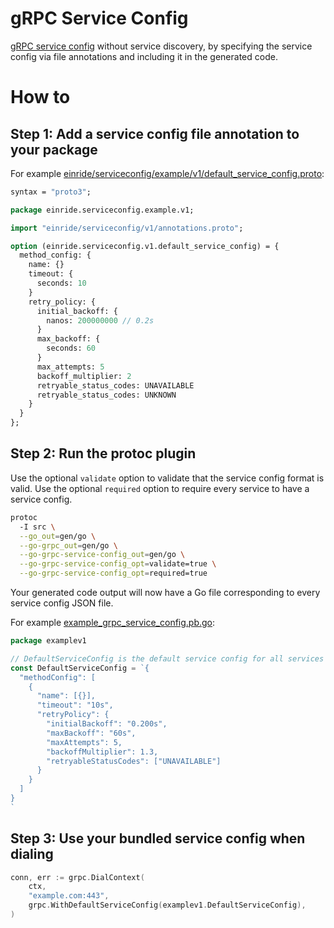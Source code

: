 gRPC Service Config
===================

[gRPC service config](https://github.com/grpc/grpc/blob/master/doc/service_config.md) without service discovery, by specifying the service config via file annotations and including it in the generated code.

How to
======

Step 1: Add a service config file annotation to your package
------------------------------------------------------------

For example [einride/serviceconfig/example/v1/default_service_config.proto](./einride/serviceconfig/example/v1/default_service_config.proto):

```proto
syntax = "proto3";

package einride.serviceconfig.example.v1;

import "einride/serviceconfig/v1/annotations.proto";

option (einride.serviceconfig.v1.default_service_config) = {
  method_config: {
    name: {}
    timeout: {
      seconds: 10
    }
    retry_policy: {
      initial_backoff: {
        nanos: 200000000 // 0.2s
      }
      max_backoff: {
        seconds: 60
      }
      max_attempts: 5
      backoff_multiplier: 2
      retryable_status_codes: UNAVAILABLE
      retryable_status_codes: UNKNOWN
    }
  }
};
```

Step 2: Run the protoc plugin
-----------------------------

Use the optional `validate` option to validate that the service config format is valid. Use the optional `required` option to require every service to have a service config.

```bash
protoc
  -I src \
  --go_out=gen/go \
  --go-grpc_out=gen/go \
  --go-grpc-service-config_out=gen/go \
  --go-grpc-service-config_opt=validate=true \
  --go-grpc-service-config_opt=required=true
```

Your generated code output will now have a Go file corresponding to every service config JSON file.

For example [example_grpc_service_config.pb.go](./internal/gen/proto/einride/serviceconfig/example/v1/example_grpc_service_config.pb.go):

```go
package examplev1

// DefaultServiceConfig is the default service config for all services in the package.
const DefaultServiceConfig = `{
  "methodConfig": [
    {
      "name": [{}],
      "timeout": "10s",
      "retryPolicy": {
        "initialBackoff": "0.200s",
        "maxBackoff": "60s",
        "maxAttempts": 5,
        "backoffMultiplier": 1.3,
        "retryableStatusCodes": ["UNAVAILABLE"]
      }
    }
  ]
}
`
```

Step 3: Use your bundled service config when dialing
----------------------------------------------------

```go
conn, err := grpc.DialContext(
	ctx,
	"example.com:443",
	grpc.WithDefaultServiceConfig(examplev1.DefaultServiceConfig),
)
```
